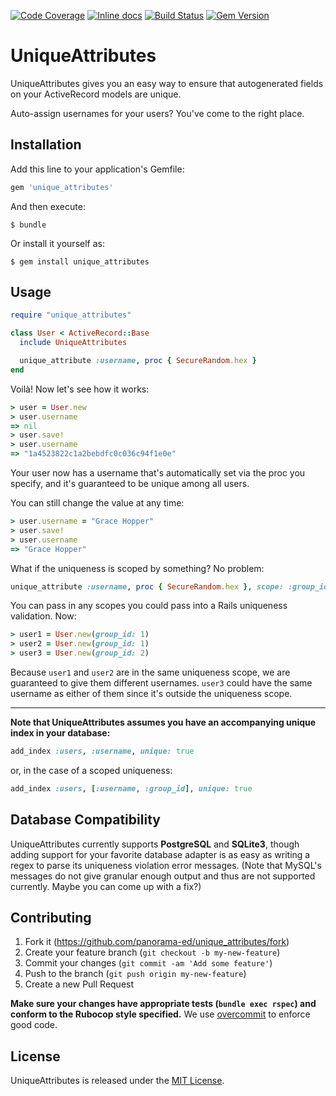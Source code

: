[![Code Coverage](https://codecov.io/gh/panorama-ed/unique_attributes/branch/main/graph/badge.svg)](https://codecov.io/gh/panorama-ed/unique_attributes)
[![Inline docs](http://inch-ci.org/github/panorama-ed/unique_attributes.png)](http://inch-ci.org/github/panorama-ed/unique_attributes)
[![Build Status](https://travis-ci.com/panorama-ed/unique_attributes.svg)](https://travis-ci.com/panorama-ed/unique_attributes)
[![Gem Version](https://badge.fury.io/rb/unique_attributes.svg)](http://badge.fury.io/rb/unique_attributes)

# UniqueAttributes

UniqueAttributes gives you an easy way to ensure that autogenerated fields on
your ActiveRecord models are unique.

Auto-assign usernames for your users? You've come to the right place.

## Installation

Add this line to your application's Gemfile:

```ruby
gem 'unique_attributes'
```

And then execute:

    $ bundle

Or install it yourself as:

    $ gem install unique_attributes

## Usage

```ruby
require "unique_attributes"

class User < ActiveRecord::Base
  include UniqueAttributes

  unique_attribute :username, proc { SecureRandom.hex }
end
```

Voilà! Now let's see how it works:

```ruby
> user = User.new
> user.username
=> nil
> user.save!
> user.username
=> "1a4523822c1a2bebdfc0c036c94f1e0e"
```

Your user now has a username that's automatically set via the proc you specify,
and it's guaranteed to be unique among all users.

You can still change the value at any time:
```ruby
> user.username = "Grace Hopper"
> user.save!
> user.username
=> "Grace Hopper"
```

What if the uniqueness is scoped by something? No problem:
```ruby
unique_attribute :username, proc { SecureRandom.hex }, scope: :group_id
```

You can pass in any scopes you could pass into a Rails uniqueness validation.
Now:
```ruby
> user1 = User.new(group_id: 1)
> user2 = User.new(group_id: 1)
> user3 = User.new(group_id: 2)
```

Because `user1` and `user2` are in the same uniqueness scope, we are guaranteed
to give them different usernames. `user3` could have the same username as either
of them since it's outside the uniqueness scope.

-----

**Note that UniqueAttributes assumes you have an accompanying unique
index in your database:**
```ruby
add_index :users, :username, unique: true
```

or, in the case of a scoped uniqueness:
```ruby
add_index :users, [:username, :group_id], unique: true
```

## Database Compatibility

UniqueAttributes currently supports **PostgreSQL** and **SQLite3**, though
adding support for your favorite database adapter is as easy as writing a regex
to parse its uniqueness violation error messages. (Note that MySQL's messages do
not give granular enough output and thus are not supported currently. Maybe you
can come up with a fix?)

## Contributing

1. Fork it (https://github.com/panorama-ed/unique_attributes/fork)
2. Create your feature branch (`git checkout -b my-new-feature`)
3. Commit your changes (`git commit -am 'Add some feature'`)
4. Push to the branch (`git push origin my-new-feature`)
5. Create a new Pull Request

**Make sure your changes have appropriate tests (`bundle exec rspec`)
and conform to the Rubocop style specified.** We use
[overcommit](https://github.com/causes/overcommit) to enforce good code.

## License

UniqueAttributes is released under the
[MIT License](https://github.com/panorama-ed/unique_attributes/blob/main/LICENSE.txt).
